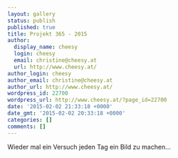 ```yaml
---
layout: gallery
status: publish
published: true
title: Projekt 365 - 2015
author:
  display_name: cheesy
  login: cheesy
  email: christine@cheesy.at
  url: http://www.cheesy.at/
author_login: cheesy
author_email: christine@cheesy.at
author_url: http://www.cheesy.at/
wordpress_id: 22700
wordpress_url: http://www.cheesy.at/?page_id=22700
date: '2015-02-02 21:33:18 +0000'
date_gmt: '2015-02-02 20:33:18 +0000'
categories: []
comments: []
---
```

Wieder mal ein Versuch jeden Tag ein Bild zu machen...
